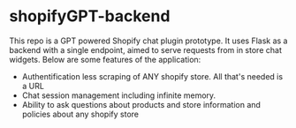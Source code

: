 # shopifyGPT-backend

This repo is a GPT powered Shopify chat plugin prototype. It uses Flask as a backend with a single endpoint, aimed to serve requests from in store chat widgets.
Below are some features of the application:
- Authentification less scraping of ANY shopify store. All that's needed is a URL
- Chat session management including infinite memory.
- Ability to ask questions about products and store information and policies about any shopify store

